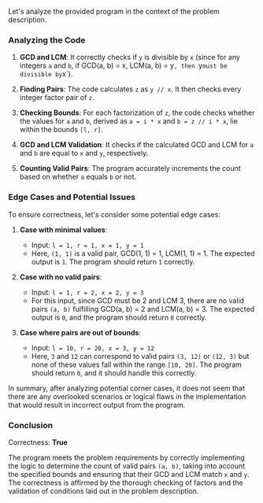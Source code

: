 Let's analyze the provided program in the context of the problem description.

### Analyzing the Code

1. **GCD and LCM**: It correctly checks if `y` is divisible by `x` (since for any integers `a` and `b`, if GCD(a, b) = x, LCM(a, b) = y`, then `y` must be divisible by `x`).

2. **Finding Pairs**: The code calculates `z` as `y // x`. It then checks every integer factor pair of `z`.

3. **Checking Bounds**: For each factorization of `z`, the code checks whether the values for `a` and `b`, derived as `a = i * x` and `b = z // i * x`, lie within the bounds `[l, r]`.

4. **GCD and LCM Validation**: It checks if the calculated GCD and LCM for `a` and `b` are equal to `x` and `y`, respectively.

5. **Counting Valid Pairs**: The program accurately increments the count based on whether `a` equals `b` or not.

### Edge Cases and Potential Issues

To ensure correctness, let's consider some potential edge cases:

1. **Case with minimal values**:
   - Input: `l = 1, r = 1, x = 1, y = 1`
   - Here, `(1, 1)` is a valid pair, GCD(1, 1) = 1, LCM(1, 1) = 1. The expected output is `1`. The program should return `1` correctly.

2. **Case with no valid pairs**:
   - Input: `l = 1, r = 2, x = 2, y = 3`
   - For this input, since GCD must be 2 and LCM 3, there are no valid pairs `(a, b)` fulfilling GCD(a, b) = 2 and LCM(a, b) = 3. The expected output is `0`, and the program should return `0` correctly.

3. **Case where pairs are out of bounds**:
   - Input: `l = 10, r = 20, x = 3, y = 12`
   - Here, `3` and `12` can correspond to valid pairs `(3, 12)` or `(12, 3)` but none of these values fall within the range `[10, 20]`. The program should return `0`, and it should handle this correctly.

In summary, after analyzing potential corner cases, it does not seem that there are any overlooked scenarios or logical flaws in the implementation that would result in incorrect output from the program.

### Conclusion

Correctness: **True**

The program meets the problem requirements by correctly implementing the logic to determine the count of valid pairs `(a, b)`, taking into account the specified bounds and ensuring that their GCD and LCM match `x` and `y`. The correctness is affirmed by the thorough checking of factors and the validation of conditions laid out in the problem description.